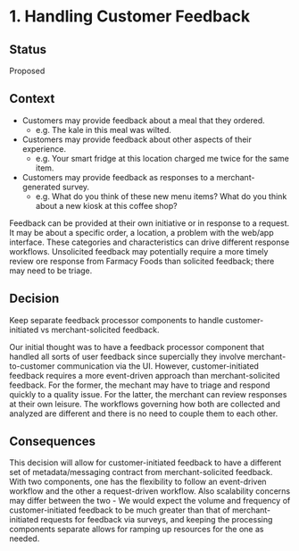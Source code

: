 # 1. Handling Customer Feedback

## Status
Proposed

## Context
* Customers may provide feedback about a meal that they ordered.
  * e.g. The kale in this meal was wilted.
* Customers may provide feedback about other aspects of their experience.
  * e.g. Your smart fridge at this location charged me twice for the same item.
* Customers may provide feedback as responses to a merchant-generated survey.
  * e.g. What do you think of these new menu items? What do you think about a new kiosk at this coffee shop?

Feedback can be provided at their own initiative or in response to a request. It may be about a specific order, a location, a problem with the web/app interface. These categories and characteristics can drive different response workflows. Unsolicited feedback may potentially require a more timely review ore response from Farmacy Foods than solicited feedback; there may need to be triage.

## Decision
Keep separate feedback processor components to handle customer-initiated vs merchant-solicited feedback.

Our initial thought was to have a feedback processor component that handled all sorts of user feedback since supercially they involve merchant-to-customer communication via the UI. However, customer-initiated feedback requires a more event-driven approach than merchant-solicited feedback. For the former, the mechant may have to triage and respond quickly to a quality issue. For the latter, the merchant can review responses at their own leisure. The workflows governing how both are collected and analyzed are different and there is no need to couple them to each other.

## Consequences
This decision will allow for customer-initiated feedback to have a different set of metadata/messaging contract from merchant-solicited feedback.
With two components, one has the flexibility to follow an event-driven workflow and the other a request-driven workflow.
Also scalability concerns may differ between the two - We would expect the volume and frequency of customer-initiated feedback to be much greater than that of merchant-initiated requests for feedback via surveys, and keeping the processing components separate allows for ramping up resources for the one as needed.
